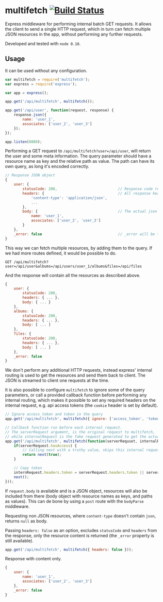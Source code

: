multifetch [![Build Status](https://travis-ci.org/e-conomic/multifetch.png?branch=master)](https://travis-ci.org/e-conomic/multifetch)
==========

Express middleware for performing internal batch GET requests. It allows the client to send a single HTTP request, which in turn can fetch multiple JSON resources in the app, without performing any further requests.

Developed and tested with `node 0.10`.

Usage
-----

It can be used without any configuration.

```javascript
var multifetch = require('multifetch');
var express = require('express');

var app = express();

app.get('/api/multifetch', multifetch());

app.get('/api/user', function(request, response) {
	response.json({
		name: 'user_1',
		associates: ['user_2', 'user_3']
	});
});

app.listen(8080);
```

Performing a GET request to `/api/multifetch?user=/api/user`, will return the user and some meta information. The query parameter should have a resource name as key and the relative path as value. The path can have its own query, as long it's encoded correctly.

```javascript
// Response JSON object
{
	user: {
		statusCode: 200,							// Response code returned by the user route
		headers: {									// All response headers
			'content-type': 'application/json',
			...
		},
		body: {										// The actual json body
			name: 'user_1',
			associates: ['user_2', 'user_3']
		}
	},
	_error: false									// _error will be true if one of the requests failed
}
```

This way we can fetch multiple resources, by adding them to the query. If we had more routes defined, it would be possible to do.

	GET /api/multifetch?user=/api/user&albums=/api/users/user_1/albums&files=/api/files

And the response will contain all the resources as described above.

```javascript
{
	user: {
		statusCode: 200,
		headers: { ... },
		body: { ... }
	},
	albums: {
		statusCode: 200,
		headers: { ... },
		body: [ ... ]
	},
	files: {
		statusCode: 200,
		headers: { ... },
		body: [ ... ]
	},
	_error: false
}
```

We don't perform any additional HTTP requests, instead express' internal routing is used to get the resources and send them back to client. The JSON is streamed to client one requests at the time.

It is also possible to configure `multifetch` to ignore some of the query parameters, or call a provided callback function before performing any internal routing, which makes it possible to set any required headers on the internal request, e.g. api access tokens (the `cookie` header is set by default).

```javascript
// Ignore access_token and token in the query
app.get('/api/multifetch', multifetch({ ignore: ['access_token', 'token'] }));

// Callback function run before each internal request.
// The serverRequest argument, is the original request to multifetch,
// while internalRequest is the fake request generated to get the actual resource.
app.get('/api/multifetch', multifetch(function(serverRequset, internalRequest, next) {
	if(serverRequest.hasAccess) {
		// Calling next with a truthy value, skips this internal request.
		return next(true);
	}

	// Copy token
	internRequest.headers.token = serverRequest.headers.token || serverRequest.query.token;
	next();
}));
```

If `request.body` is available and is a JSON object, resources will also be included from there (body object with resource names as keys, and paths as values). This
can de bone by using a `post` route with the `bodyParse` middleware.

Requesting non JSON resources, where `content-type` doesn't contain `json`, returns `null` as body.

Passing `headers: false` as an option, excludes `statusCode` and `headers` from the response, only the resource content is returned (the `_error` property is still available).

```javascript
app.get('/api/multifetch', multifetch({ headers: false }));
```

Response with content only.

```javascript
{
	user: {
		name: 'user_1',
		associates: ['user_2', 'user_3']
	},
	_error: false
}
```
